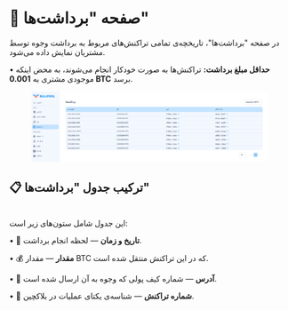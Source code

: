 # 💸 صفحه "برداشت‌ها"

در صفحه "برداشت‌ها"، تاریخچه‌ی تمامی تراکنش‌های مربوط به برداشت وجوه توسط مشتریان نمایش داده می‌شود.

• **حداقل مبلغ برداشت:** تراکنش‌ها به صورت خودکار انجام می‌شوند، به محض اینکه موجودی مشتری به **0.001 BTC** برسد.

<figure><img src="../../.gitbook/assets/image (47).png" alt=""><figcaption></figcaption></figure>

## 📋 **ترکیب جدول "برداشت‌ها"**

\
این جدول شامل ستون‌های زیر است:

• 📅 **تاریخ و زمان** — لحظه انجام برداشت.

• 💰 **مقدار** — مقدار BTC که در این تراکنش منتقل شده است.

• 🏦 **آدرس** — شماره کیف پولی که وجوه به آن ارسال شده است.

• 🔗 **شماره تراکنش** — شناسه‌ی یکتای عملیات در بلاکچین.
